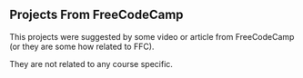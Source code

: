 ## Projects From FreeCodeCamp 

 This projects were suggested by some video or article from FreeCodeCamp (or they are some how related to FFC). 
 
 They are not related to any course specific.
